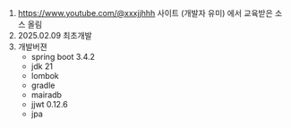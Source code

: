1. https://www.youtube.com/@xxxjjhhh 사이트 (개발자 유미) 에서 교육받은 소스 올림
2. 2025.02.09 최초개발
3. 개발버젼
   - spring boot 3.4.2
   - jdk 21
   - lombok
   - gradle
   - mairadb
   - jjwt 0.12.6
   - jpa
